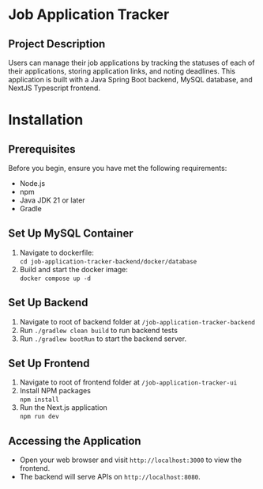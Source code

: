 # Job Application Tracker

## Project Description

Users can manage their job applications by tracking the statuses of each of their applications, storing application links, and noting deadlines. This application is built with a Java Spring Boot backend, MySQL database, and NextJS Typescript frontend.

# Installation

## Prerequisites

Before you begin, ensure you have met the following requirements:

- Node.js
- npm
- Java JDK 21 or later
- Gradle

## Set Up MySQL Container

1. Navigate to dockerfile:  
   `cd job-application-tracker-backend/docker/database`
2. Build and start the docker image:  
   `docker compose up -d`

## Set Up Backend

1. Navigate to root of backend folder at `/job-application-tracker-backend`
2. Run `./gradlew clean build` to run backend tests
3. Run `./gradlew bootRun` to start the backend server.

## Set Up Frontend

1. Navigate to root of frontend folder at `/job-application-tracker-ui`
2. Install NPM packages  
   `npm install`
3. Run the Next.js application  
   `npm run dev`

## Accessing the Application

- Open your web browser and visit `http://localhost:3000` to view the frontend.
- The backend will serve APIs on `http://localhost:8080`.
